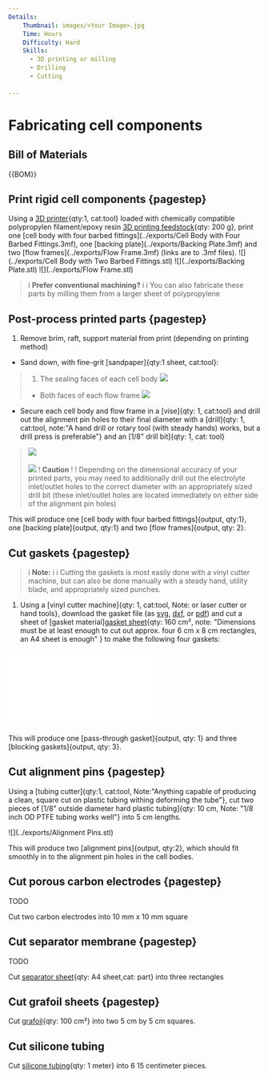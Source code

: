 ```yaml
---
Details:
    Thumbnail: images/<Your Image>.jpg
    Time: Hours
    Difficulty: Hard
    Skills:
      - 3D printing or milling
      - Drilling
      - Cutting

---
```

<!-- There should be only one Header per page. You do not need to use all the keys -->

# Fabricating cell components
## Bill of Materials


{{BOM}}

## Print rigid cell components  {pagestep}

Using a [3D printer](3D_printer.md){qty:1, cat:tool} loaded with chemically compatible polypropylen filament/epoxy resin [3D printing feedstock](3D_printing_feedstock.md){qty: 200 g}, print one [cell body with four barbed fittings](../exports/Cell Body with Four Barbed Fittings.3mf), one [backing plate](../exports/Backing Plate.3mf) and two [flow frames](../exports/Flow Frame.3mf) (links are to .3mf files).
![](../exports/Cell Body with Two Barbed Fittings.stl)
![](../exports/Backing Plate.stl)
![](../exports/Flow Frame.stl)

>i **Prefer conventional machining?**
>i 
>i You can also fabricate these parts by milling them from a larger sheet of polypropylene

## Post-process printed parts  {pagestep}
1. Remove brim, raft, support material from print (depending on printing method)
* Sand down, with fine-grit [sandpaper]{qty:1 sheet, cat:tool}:
> 1. The sealing faces of each cell body
> ![](images/cell_body.png)
> * Both faces of each flow frame
> ![](images/flow_frame.png)
* Secure each cell body and flow frame in a [vise]{qty: 1, cat:tool} and drill out the alignment pin holes to their final diameter with a [drill]{qty: 1, cat:tool, note:"A hand drill or rotary tool (with steady hands) works, but a drill press is preferable"} and an [1/8" drill bit]{qty: 1, cat: tool}
> ![](images/cell_body_alignment_pins.png)
> 
> ![](images/flow_frame_alignment_pins.png)
>! **Caution**
>! 
>! Depending on the dimensional accuracy of your printed parts, you may need to additionally drill out the electrolyte inlet/outlet holes to the correct diameter with an appropriately sized drill bit (these inlet/outlet holes are located immediately on either side of the alignment pin holes)



This will produce one [cell body with four barbed fittings]{output, qty:1}, one [backing plate]{output, qty:1} and two [flow frames]{output, qty: 2}.

## Cut gaskets {pagestep}

>i **Note:**
>i
>i Cutting the gaskets is most easily done with a vinyl cutter machine, but can also be done manually with a steady hand, utility blade, and appropriately sized punches.

1. Using a [vinyl cutter machine]{qty: 1, cat:tool, Note: or laser cutter or hand tools}, download the gasket file (as [svg](../exports/all_gaskets.svg), [dxf](../exports/all_gaskets.dxf), or [pdf](../exports/all_gaskets_A4.pdf)) and cut a sheet of [gasket material][gasket sheet](gaskets.md){qty: 160 cm², note: "Dimensions must be at least enough to cut out approx. four 6 cm x 8 cm rectangles, an A4 sheet is enough" } to make the following four gaskets:

![pass-through gasket](../exports/all_gaskets_A4.pdf)



 This will produce one [pass-through gasket]{output, qty: 1} and three [blocking gaskets]{output, qty: 3}.

## Cut alignment pins {pagestep}
Using a [tubing cutter]{qty:1, cat:tool, Note:"Anything capable of producing a clean, square cut on plastic tubing withing deforming the tube"}, cut two pieces of [1/8" outside diameter hard plastic tubing]{qty: 10 cm, Note: "1/8 inch OD PTFE tubing works well"} into 5 cm lengths.

![](../exports/Alignment Pins.stl)

This will produce two [alignment pins]{output, qty:2}, which should fit smoothly in to the alignment pin holes in the cell bodies.

## Cut porous carbon electrodes {pagestep}

TODO

Cut two carbon electrodes into 10 mm x 10 mm square
## Cut separator membrane {pagestep}

TODO

Cut [separator sheet](separator_sheet.md){qty: A4 sheet,cat: part} into three rectangles

## Cut grafoil sheets {pagestep}

Cut [grafoil](grafoil.md){qty: 100 cm²} into two 5 cm by 5 cm squares.

## Cut silicone tubing

Cut [silicone tubing](tubing.md){qty: 1 meter} into 6 15 centimeter pieces.
